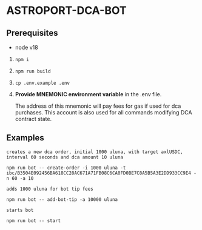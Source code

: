 ASTROPORT-DCA-BOT
===

Prerequisites
---

- node v18 

1. `npm i`
2. `npm run build`
3. `cp .env.example .env`
4. 
    **Provide MNEMONIC environment variable** in the .env file. 

    The address of this mnemonic will pay fees for gas if used for dca purchases. This account is also used for all commands modifying DCA contract state.

Examples
---

```
creates a new dca order, initial 1000 uluna, with target axlUSDC, interval 60 seconds and dca amount 10 uluna

npm run bot -- create-order -i 1000 uluna -t ibc/B3504E092456BA618CC28AC671A71FB08C6CA0FD0BE7C8A5B5A3E2DD933CC9E4 -n 60 -a 10
```

```
adds 1000 uluna for bot tip fees

npm run bot -- add-bot-tip -a 10000 uluna
```

```
starts bot

npm run bot -- start
```